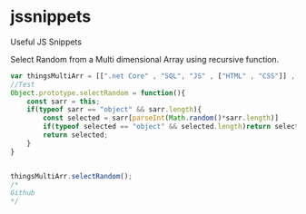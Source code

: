 # jssnippets
Useful JS Snippets

Select Random from a Multi dimensional Array using recursive function.


``` javascript
var thingsMultiArr = [[".net Core" , "SQL", "JS" , ["HTML" , "CSS"]] , ["StackOverflow", "Github" , "LinkedIn" , "Twitter" , "Google" ], "Others" ];
//Test
Object.prototype.selectRandom = function(){
    const sarr = this;
    if(typeof sarr == "object" && sarr.length){
        const selected = sarr[parseInt(Math.random()*sarr.length)]
        if(typeof selected == "object" && selected.length)return selected.selectRandom();
        return selected;
    }
}


thingsMultiArr.selectRandom();
/*
Github
*/
```
